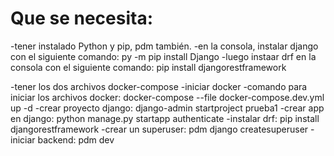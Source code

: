# Que se necesita:

-tener instalado Python y pip, pdm también.
-en la consola, instalar django con el siguiente comando: py -m pip install Django
-luego instaar drf en la consola con el siguiente comando: pip install djangorestframework

-tener los dos archivos docker-compose
-iniciar docker
-comando para iniciar los archivos docker: docker-compose --file docker-compose.dev.yml up -d
-crear proyecto django:  django-admin startproject prueba1
-crear app en django: python manage.py startapp authenticate
-instalar drf: pip install djangorestframework
-crear un superuser: pdm  django createsuperuser 
-iniciar backend: pdm dev